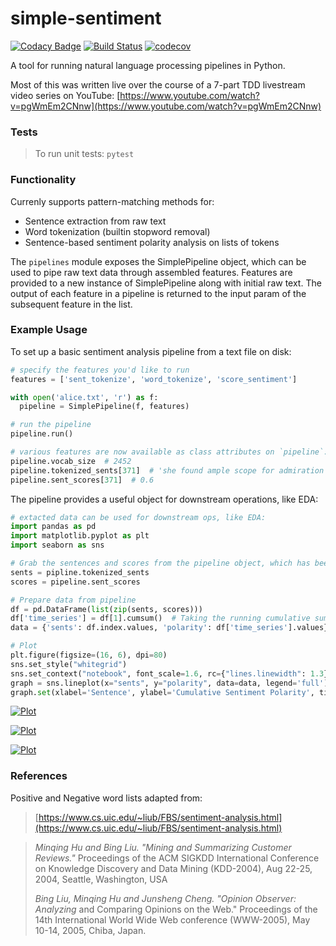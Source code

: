 # simple-sentiment

[![Codacy Badge](https://api.codacy.com/project/badge/Grade/32a76893bb5b407aad5c8e24816874f3)](https://app.codacy.com/app/wesdoyle/simple-sentiment?utm_source=github.com&utm_medium=referral&utm_content=wesdoyle/simple-sentiment&utm_campaign=Badge_Grade_Dashboard)
[![Build Status](https://travis-ci.org/wesdoyle/simple-sentiment.svg?branch=master)](https://travis-ci.org/wesdoyle/simple-sentiment)
[![codecov](https://codecov.io/gh/wesdoyle/simple-sentiment/branch/master/graph/badge.svg)](https://codecov.io/gh/wesdoyle/simple-sentiment)

A tool for running natural language processing pipelines in Python.

Most of this was written live over the course of a 7-part TDD livestream video series on YouTube: [https://www.youtube.com/watch?v=pgWmEm2CNnw](https://www.youtube.com/watch?v=pgWmEm2CNnw)

### Tests
> To run unit tests: `pytest`

### Functionality
Currenly supports pattern-matching methods for:
*  Sentence extraction from raw text
*  Word tokenization (builtin stopword removal)
*  Sentence-based sentiment polarity analysis on lists of tokens

The `pipelines` module exposes the SimplePipeline object, which can be used to pipe raw text data through assembled features.  Features are provided to a new instance of SimplePipeline along with initial raw text. The output of each feature in a pipeline is returned to the input param of the subsequent feature in the list.

### Example Usage
To set up a basic sentiment analysis pipeline from a text file on disk:

```python
# specify the features you'd like to run
features = ['sent_tokenize', 'word_tokenize', 'score_sentiment']

with open('alice.txt', 'r') as f:
  pipeline = SimplePipeline(f, features)

# run the pipeline
pipeline.run()

# various features are now available as class attributes on `pipeline`:
pipeline.vocab_size  # 2452
pipeline.tokenized_sents[371]  # 'she found ample scope for admiration and delight'
pipeline.sent_scores[371]  # 0.6
```

The pipeline provides a useful object for downstream operations, like EDA:

```python
# extacted data can be used for downstream ops, like EDA:
import pandas as pd
import matplotlib.pyplot as plt
import seaborn as sns

# Grab the sentences and scores from the pipeline object, which has been fit to a text sample.
sents = pipline.tokenized_sents
scores = pipeline.sent_scores

# Prepare data from pipeline
df = pd.DataFrame(list(zip(sents, scores)))
df['time_series'] = df[1].cumsum()  # Taking the running cumulative sum of the sentiment score
data = {'sents': df.index.values, 'polarity': df['time_series'].values}

# Plot
plt.figure(figsize=(16, 6), dpi=80)
sns.set_style("whitegrid")
sns.set_context("notebook", font_scale=1.6, rc={"lines.linewidth": 1.3})
graph = sns.lineplot(x="sents", y="polarity", data=data, legend='full')
graph.set(xlabel='Sentence', ylabel='Cumulative Sentiment Polarity', title="Running Sentiment of \"Frankenstein\"")
```

[![Plot](https://raw.githubusercontent.com/wesdoyle/simple-sentiment/master/images/frankenstein.png)](https://raw.githubusercontent.com/wesdoyle/simple-sentiment/master/images/frankenstein.png)

[![Plot](https://raw.githubusercontent.com/wesdoyle/simple-sentiment/master/images/alice.png)](https://raw.githubusercontent.com/wesdoyle/simple-sentiment/master/images/alice.png)

[![Plot](https://raw.githubusercontent.com/wesdoyle/simple-sentiment/master/images/moby.png)](https://raw.githubusercontent.com/wesdoyle/simple-sentiment/master/images/moby.png)

### References

Positive and Negative word lists adapted from:
> [https://www.cs.uic.edu/~liub/FBS/sentiment-analysis.html](https://www.cs.uic.edu/~liub/FBS/sentiment-analysis.html)

> _Minqing Hu and Bing Liu. "Mining and Summarizing Customer Reviews."_
>     Proceedings of the ACM SIGKDD International Conference on Knowledge
>     Discovery and Data Mining (KDD-2004), Aug 22-25, 2004, Seattle,
>     Washington, USA
>
> _Bing Liu, Minqing Hu and Junsheng Cheng. "Opinion Observer: Analyzing_
>     and Comparing Opinions on the Web." Proceedings of the 14th
>     International World Wide Web conference (WWW-2005), May 10-14,
>     2005, Chiba, Japan.
